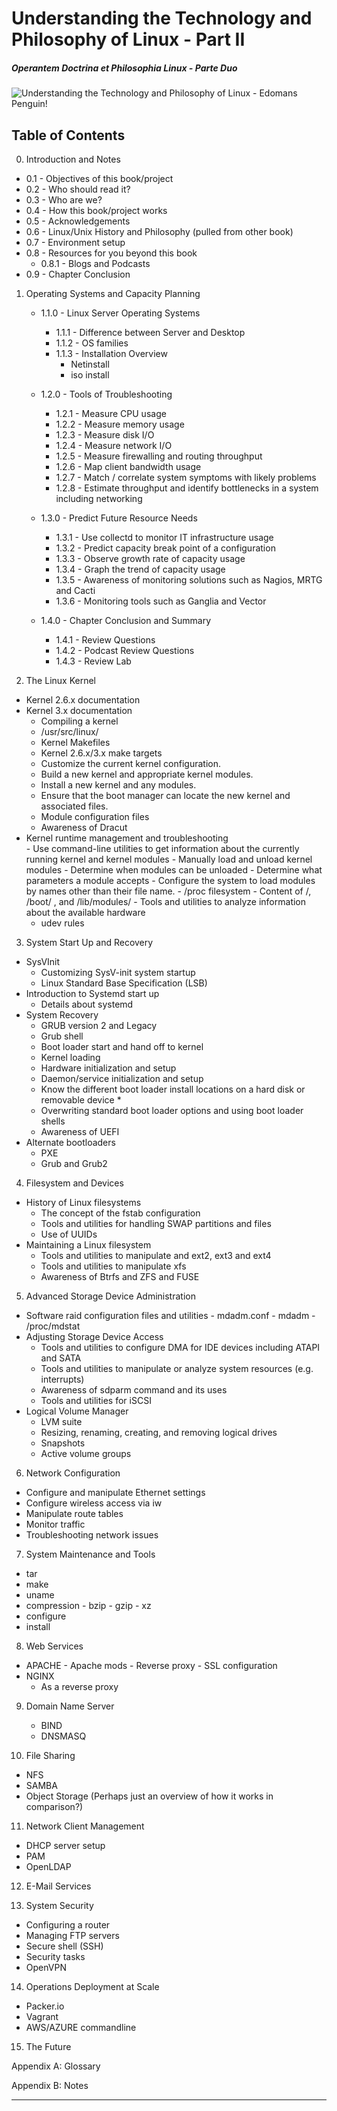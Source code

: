 # Understanding the Technology and Philosophy of Linux - Part II
##### Operantem Doctrina et Philosophia Linux - Parte Duo
![Understanding the Technology and Philosophy of Linux - Edomans Penguin!](http://imgs.xkcd.com/comics/server_problem.png "Understanding the Technology and Philosophy of Linux - Edomans Penguin!")

## Table of Contents

0. Introduction and Notes
 * 0.1 - Objectives of this book/project
 * 0.2 - Who should read it?
 * 0.3 - Who are we?
 * 0.4 - How this book/project works 
 * 0.5 - Acknowledgements
 * 0.6 - Linux/Unix History and Philosophy (pulled from other book)
 * 0.7 - Environment setup
 * 0.8 - Resources for you beyond this book
    -  0.8.1 - Blogs and Podcasts
 * 0.9 - Chapter Conclusion
 
1.	Operating Systems and Capacity Planning
  
     * 1.1.0 - Linux Server Operating Systems 
        - 1.1.1 - Difference between Server and Desktop
        - 1.1.2 - OS families
        - 1.1.3 - Installation Overview
            + Netinstall
            + iso install         
  
      * 1.2.0 - Tools of Troubleshooting
        -  1.2.1 - Measure CPU usage
        -  1.2.2 - Measure memory usage
        -  1.2.3 - Measure disk I/O
        -  1.2.4 - Measure network I/O
        -  1.2.5 - Measure firewalling and routing throughput
        -  1.2.6 - Map client bandwidth usage
        -  1.2.7 - Match / correlate system symptoms with likely problems
        -  1.2.8 - Estimate throughput and identify bottlenecks in a system including networking
  
      * 1.3.0 - Predict Future Resource Needs
        -  1.3.1 - Use collectd to monitor IT infrastructure usage
        -  1.3.2 - Predict capacity break point of a configuration
        -  1.3.3 - Observe growth rate of capacity usage
        -  1.3.4 - Graph the trend of capacity usage
        -  1.3.5 - Awareness of monitoring solutions such as Nagios, MRTG and Cacti
        -  1.3.6 - Monitoring tools such as Ganglia and Vector
  
      * 1.4.0 - Chapter Conclusion and Summary
        -  1.4.1 - Review Questions
        -  1.4.2 - Podcast Review Questions
        -  1.4.3 - Review Lab
  
2.	The Linux Kernel
  *  Kernel 2.6.x documentation
  *  Kernel 3.x documentation
      -  Compiling a kernel
      -  /usr/src/linux/
      -  Kernel Makefiles
      -  Kernel 2.6.x/3.x make targets
      -  Customize the current kernel configuration.
      -  Build a new kernel and appropriate kernel modules.
      -  Install a new kernel and any modules.
      -  Ensure that the boot manager can locate the new kernel and associated files.
      -  Module configuration files
      -  Awareness of Dracut
  *	 Kernel runtime management and troubleshooting	
    -  Use command-line utilities to get information about the currently running kernel and kernel modules
    -  Manually load and unload kernel modules
    -  Determine when modules can be unloaded
    -  Determine what parameters a module accepts
    -  Configure the system to load modules by names other than their file name.
    -  /proc filesystem
    -  Content of /, /boot/ , and /lib/modules/
    -  Tools and utilities to analyze information about the available hardware
        +	udev rules

3.  System Start Up and Recovery	
  * SysVInit 
    -  Customizing SysV-init system startup
    -  Linux Standard Base Specification (LSB)
  * Introduction to Systemd start up  
    - Details about systemd
  * System Recovery
    -  GRUB version 2 and Legacy
    -  Grub shell
    -  Boot loader start and hand off to kernel
    -  Kernel loading
    -  Hardware initialization and setup
    -  Daemon/service initialization and setup
    -  Know the different boot loader install locations on a hard disk or removable device  *  
    -  Overwriting standard boot loader options and using boot loader shells
    -  Awareness of UEFI
  * Alternate bootloaders
    -  PXE
    -  Grub and Grub2

4.	Filesystem and Devices
  * History of Linux filesystems
    -  The concept of the fstab configuration
    -  Tools and utilities for handling SWAP partitions and files
    -  Use of UUIDs
  *	Maintaining a Linux filesystem
    -  Tools and utilities to manipulate and ext2, ext3 and ext4
    -  Tools and utilities to manipulate xfs
    -  Awareness of Btrfs and ZFS and FUSE

5.	Advanced Storage Device Administration
   *  Software raid configuration files and utilities
    - mdadm.conf
    -  mdadm
    -  /proc/mdstat
 * Adjusting Storage Device Access
    -  Tools and utilities to configure DMA for IDE devices including ATAPI and SATA
    -  Tools and utilities to manipulate or analyze system resources (e.g. interrupts)
    -  Awareness of sdparm command and its uses
    -  Tools and utilities for iSCSI
 * Logical Volume Manager
    -  LVM suite
    -  Resizing, renaming, creating, and removing logical drives
    -  Snapshots
    -  Active volume groups

6. Network Configuration
  *  Configure and manipulate Ethernet settings
  *  Configure wireless access via iw
  *  Manipulate route tables
  *  Monitor traffic
  *  Troubleshooting network issues

7. System Maintenance and Tools
  *  tar
  *  make
  *  uname
  *  compression
    - bzip
    - gzip
    - xz
  *  configure
  *  install

8. Web Services 
  *  APACHE
    -  Apache mods
    -  Reverse proxy
    -  SSL configuration
   * NGINX
      - As a reverse proxy
      
9. Domain Name Server
   * BIND
   * DNSMASQ

10.	File Sharing
  * NFS
  * SAMBA
  * Object Storage (Perhaps just an overview of how it works in comparison?)

11.	Network Client Management
  *  DHCP server setup
  *  PAM
  *  OpenLDAP

12.	E-Mail Services

13.	System Security
  * Configuring a router 
  * Managing FTP servers 
  * Secure shell (SSH) 
  * Security tasks 
  * OpenVPN 

14. Operations Deployment at Scale
  * Packer.io
  * Vagrant 
  * AWS/AZURE commandline 

15. The Future

Appendix A: Glossary

Appendix B: Notes

- - -